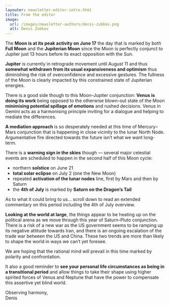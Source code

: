 ```yaml
---
layouter: newsletter-editor-intro.html
title: From the editor
image: 
  url: /images/newsletter-authors/denis-zubkov.png
  alt: Denis Zubkov
---
```


The **Moon is at its peak activity on June 17** the day that is marked by both **Full Moon** and the **Jupiterian Moon** since the Moon is perfectly conjunct to Jupiter just 13 hours before its exact opposition with the Sun.

**Jupiter** is currently in retrograde movement until August 11 and thus **somewhat withdrawn from its usual expansiveness and optimism** thus diminishing the risk of overconfidence and excessive gestures. The fullness of the Moon is clearly impacted by this constrained state of Jupiterian energies. 

There is a good side though to this Moon–Jupiter conjunction: **Venus is doing its work** being opposed to the otherwise blown-out state of the Moon **minimising potential spillage of emotions** and rushed decisions. Venus in Gemini acts as a harmonising principle inviting for a dialogue and helping to mediate the differences.

**A mediation approach** is so desperately needed at this time of Mercury–Mars conjunction that is happening in close vicinity to the lunar North Node. Argumentative fire directed towards the future isn’t what we want long-term.

There is a **warning sign in the skies** though — several major celestial events are scheduled to happen in the second half of this Moon cycle: 

* northern **solstice** on June 21
* **total solar eclipse** on July 2 (one the New Moon)
* repeated **activation of the lunar nodes** line, first by Mars and then by Saturn
* the **4th of July** is marked by **Saturn on the Dragon’s Tail**

As to what it could bring to us… scroll down to read an extended commentary on this period including the 4th of July overview.

**Looking at the world at large**, the things appear to be heating up on the political arena as we move through this year of Saturn–Pluto conjunction. There is a risk of a new war as the US government seems to be ramping up its negative attitude towards Iran, and there is an ongoing escalation of the trade war between the US and China. These two trends are more than likely to shape the world in ways we can’t yet foresee.

We are hoping that the rational mind will prevail in this time marked by polarity and confrontation. 

It also a good reminder to **see your personal life circumstances as being in a transitional period** and allow things to take their shape using higher spirited forces of Venus and Neptune that have the power to compensate this assertive yet blind world.

Observing harmony,<br>
<span class="signature">Denis</span>
